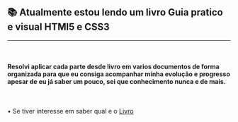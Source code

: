  ## :books: Atualmente estou lendo um livro Guia pratico e visual HTMl5 e CSS3 
-----

&nbsp;

#### Resolvi aplicar cada parte desde livro em varios documentos de forma organizada para que eu consiga acompanhar minha evolução e progresso apesar de eu já saber um pouco, sei que conhecimento nunca e de mais.  

&nbsp;

  • Se tiver interesse em saber qual e o    [Livro](https://images-submarino.b2w.io/produtos/01/00/item/117011/7/117011791_1GG.jpg)
 
